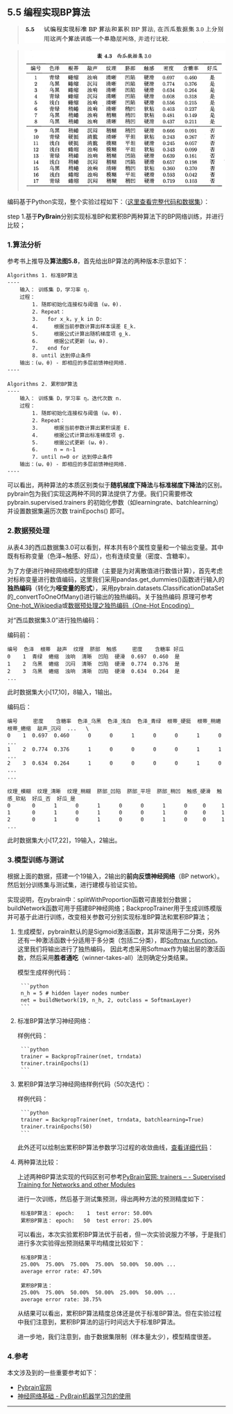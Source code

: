 ## 5.5 编程实现BP算法 ##

> ![](Ch5/5.5.png)

> ![](Ch5/5.5.1.png)

编码基于Python实现，整个实验过程如下：（[这里查看完整代码和数据集](5.5_BP/src/BP_network.py)）：

step 1.基于**PyBrain**分别实现标准BP和累积BP两种算法下的BP网络训练，并进行比较；

### 1.算法分析 ###

参考书上推导及**算法图5.8**，首先给出BP算法的两种版本示意如下：

	Algorithms 1. 标准BP算法
	----
		输入： 训练集 D，学习率 η.
		过程： 
			1. 随即初始化连接权与阈值 (ω，θ).
			2. Repeat：
			3.   for x_k，y_k in D:
			4.     根据当前参数计算出样本误差 E_k.
			5.     根据公式计算出随机梯度项 g_k.
			6.     根据公式更新 (ω，θ).
			7.   end for
			8. until 达到停止条件
		输出：(ω，θ) - 即相应的多层前馈神经网络.
	----

	Algorithms 2. 累积BP算法
	----
		输入： 训练集 D，学习率 η，迭代次数 n.
		过程： 
			1. 随即初始化连接权与阈值 (ω，θ).
			2. Repeat：
			3.     根据当前参数计算出累积误差 E.
			4.     根据公式计算出标准梯度项 g.
			5.     根据公式更新 (ω，θ).
			6.     n = n-1
			7. until n=0 or 达到停止条件
		输出：(ω，θ) - 即相应的多层前馈神经网络.
	----

可以看出，两种算法的本质区别类似于**随机梯度下降法**与**标准梯度下降法**的区别。pybrain包为我们实现这两种不同的算法提供了方便。我们只需要修改 pybrain.supervised.trainers 的初始化参数（如learningrate、batchlearning）并设置数据集遍历次数 trainEpochs() 即可。

### 2.数据预处理 ###

从表4.3的西瓜数据集3.0可以看到，样本共有8个属性变量和一个输出变量。其中既有标称变量（色泽~触感、好瓜），也有连续变量（密度、含糖率）。

为了方便进行神经网络模型的搭建（主要是为对离散值进行数值计算），首先考虑对标称变量进行数值编码，这里我们采用pandas.get_dummies()函数进行输入的**独热编码**（转化为**哑变量的形式**），采用pybrain.datasets.ClassificationDataSet的_convertToOneOfMany()进行输出的独热编码。关于独热编码
原理可参考[One-hot_Wikipedia](https://en.wikipedia.org/wiki/One-hot)或[数据预处理之独热编码（One-Hot Encoding）](http://blog.sina.com.cn/s/blog_5252f6ca0102uy47.html)

对“西瓜数据集3.0”进行独热编码：

编码前：

	编号  色泽  根蒂  敲声  纹理  脐部  触感     密度    含糖率 好瓜
	0    1  青绿  蜷缩  浊响  清晰  凹陷  硬滑  0.697  0.460  是
	1    2  乌黑  蜷缩  沉闷  清晰  凹陷  硬滑  0.774  0.376  是
	2    3  乌黑  蜷缩  浊响  清晰  凹陷  硬滑  0.634  0.264  是
	...

此时数据集大小[17,10]，8输入，1输出。

编码后：

	编号     密度    含糖率  色泽_乌黑  色泽_浅白  色泽_青绿  根蒂_硬挺  根蒂_稍蜷  根蒂_蜷缩  敲声_沉闷  ...   \
	0    1  0.697  0.460      0      0      1      0      0      1      0  ...    
	1    2  0.774  0.376      1      0      0      0      0      1      1  ...    
	2    3  0.634  0.264      1      0      0      0      0      1      0  ...   
	...	

	纹理_模糊  纹理_清晰  纹理_稍糊  脐部_凹陷  脐部_平坦  脐部_稍凹  触感_硬滑  触感_软粘  好瓜_否  好瓜_是  
	0       0      1      0      1      0      0      1      0     0     1  
	1       0      1      0      1      0      0      1      0     0     1  
	2       0      1      0      1      0      0      1      0     0     1  
	...

此时数据集大小[17,22]，19输入，2输出。


### 3.模型训练与测试 ###

根据上面的数据，搭建一个19输入，2输出的**前向反馈神经网络**（BP network）。然后划分训练集与测试集，进行建模与验证实验。

实现说明，在pybrain中：splitWithProportion函数可直接划分数据；buildNetwork函数可用于搭建BP神经网络；BackpropTrainer用于生成训练模版并可基于此进行训练，改变相关参数可分别实现标准BP算法和累积BP算法；

1. 生成模型，pybrain默认的是Sigmoid激活函数，其非常适用于二分类，另外还有一种激活函数十分适用于多分类（包括二分类），即[Softmax function](https://en.wikipedia.org/wiki/Softmax_function)。这里我们将输出进行了独热编码， 因此考虑采用Softmax作为输出层的激活函数，然后采用**胜者通吃**（winner-takes-all）法则确定分类结果。

	模型生成样例代码：
	
		```python
		n_h = 5 # hidden layer nodes number
		net = buildNetwork(19, n_h, 2, outclass = SoftmaxLayer)
		```

2. 标准BP算法学习神经网络：

	样例代码：
	
		```python
		trainer = BackpropTrainer(net, trndata)
		trainer.trainEpochs(1)
		```

3. 累积BP算法学习神经网络样例代码（50次迭代）：

	样例代码：

		```python
		trainer = BackpropTrainer(net, trndata, batchlearning=True)
		trainer.trainEpochs(50) 
		```

	此外还可以绘制出累积BP算法参数学习过程的收敛曲线，[查看详细代码](5.5_BP/src/BP_network.py)：

4. 两种算法比较：

	上述两种BP算法实现的代码区别可参考[PyBrain官网: trainers – - Supervised Training for Networks and other Modules](http://pybrain.org/docs/api/supervised/trainers.html?highlight=testonclassdata#pybrain.supervised.trainers.BackpropTrainer.testOnClassData)

	进行一次训练，然后基于测试集预测，得出两种方法的预测精度如下：
	
		标准BP算法： epoch:    1  test error: 50.00%
		累积BP算法：	epoch:   50  test error: 25.00%
	
	可以看出，本次实验累积BP算法优于前者，但一次实验说服力不够，于是我们进行多次实验得出预测结果平均精度比较如下：

		标准BP算法：
		25.00%  75.00%  75.00%  75.00%  50.00%  50.00% ... 
		average error rate: 47.50%

		累积BP算法：
		25.00%  75.00%  50.00%  50.00%  25.00%  50.00% ...
		average error rate: 38.75%
	
	从结果可以看出，累积BP算法精度总体还是优于标准BP算法。但在实验过程中我们注意到，累积BP算法的运行时间远大于标准BP算法。

	进一步地，我们注意到，由于数据集限制（样本量太少），模型精度很差。


### 4.参考 ###

本文涉及到的一些重要参考如下：

 - [Pybrain官网](http://pybrain.org/docs/index.html)
 - [神经网络基础 - PyBrain机器学习包的使用](http://blog.csdn.net/snoopy_yuan/article/details/70170706)

----




